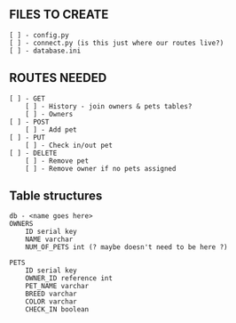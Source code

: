 ## FILES TO CREATE
    [ ] - config.py
    [ ] - connect.py (is this just where our routes live?)
    [ ] - database.ini

## ROUTES NEEDED
    [ ] - GET
        [ ] - History - join owners & pets tables?
        [ ] - Owners
    [ ] - POST
        [ ] - Add pet
    [ ] - PUT
        [ ] - Check in/out pet
    [ ] - DELETE
        [ ] - Remove pet
        [ ] - Remove owner if no pets assigned

## Table structures
    db - <name goes here>
    OWNERS
        ID serial key
        NAME varchar
        NUM_OF_PETS int (? maybe doesn't need to be here ?)

    PETS
        ID serial key
        OWNER_ID reference int
        PET_NAME varchar
        BREED varchar
        COLOR varchar
        CHECK_IN boolean